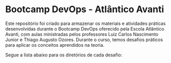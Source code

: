 # Bootcamp DevOps - Atlântico Avanti

Este repositório foi criado para armazenar os materiais e atividades práticas desenvolvidas durante o Bootcamp DevOps oferecido pela Escola Atlântico Avanti, com aulas ministradas pelos professores Luiz Carlos Nascimento Junior e Thiago Augusto Ozores. 
Durante o curso, temos desafios práticos para aplicar os conceitos aprendidos na teoria.

Segue a lista abaixo para os diretórios de cada desafio:
